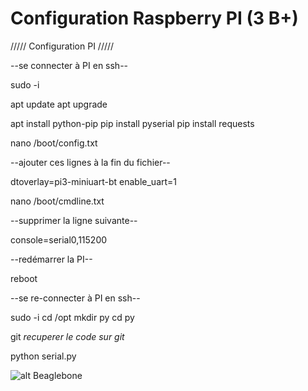 # Configuration Raspberry PI (3 B+)

///// Configuration PI /////

--se connecter à PI en ssh--

sudo -i

apt update
apt upgrade

apt install python-pip
pip install pyserial
pip install requests

nano /boot/config.txt

--ajouter ces lignes à la fin du fichier--

dtoverlay=pi3-miniuart-bt
enable_uart=1

nano /boot/cmdline.txt

--supprimer la ligne suivante--

console=serial0,115200

--redémarrer la PI--

reboot

--se re-connecter à PI en ssh--

sudo -i
cd /opt
mkdir py
cd py


git *recuperer le code sur git*

python serial.py


![alt Beaglebone](../images/bbb.jpg)
